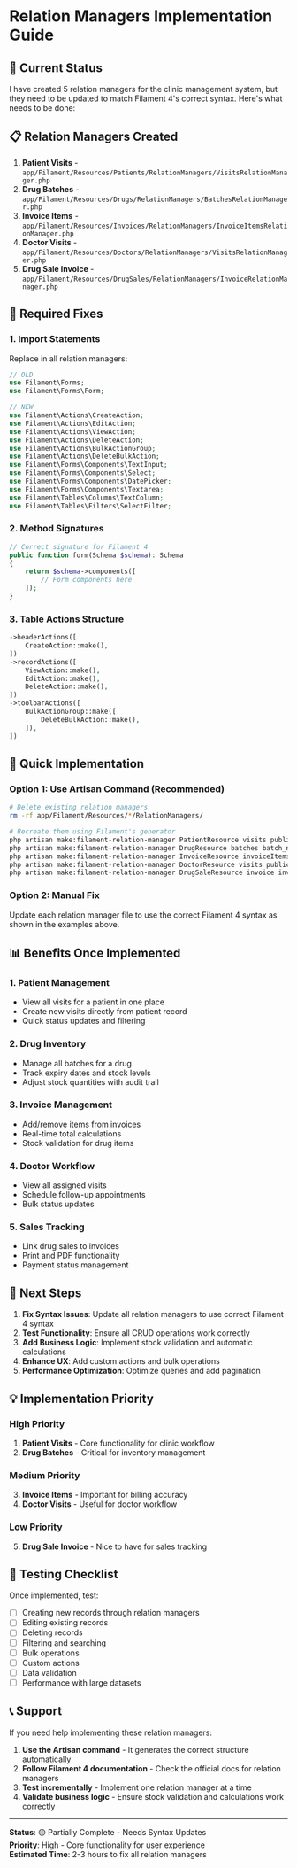 # Relation Managers Implementation Guide

## 🚨 Current Status

I have created 5 relation managers for the clinic management system, but they need to be updated to match Filament 4's correct syntax. Here's what needs to be done:

## 📋 Relation Managers Created

1. **Patient Visits** - `app/Filament/Resources/Patients/RelationManagers/VisitsRelationManager.php`
2. **Drug Batches** - `app/Filament/Resources/Drugs/RelationManagers/BatchesRelationManager.php`
3. **Invoice Items** - `app/Filament/Resources/Invoices/RelationManagers/InvoiceItemsRelationManager.php`
4. **Doctor Visits** - `app/Filament/Resources/Doctors/RelationManagers/VisitsRelationManager.php`
5. **Drug Sale Invoice** - `app/Filament/Resources/DrugSales/RelationManagers/InvoiceRelationManager.php`

## 🔧 Required Fixes

### 1. Import Statements
Replace in all relation managers:
```php
// OLD
use Filament\Forms;
use Filament\Forms\Form;

// NEW
use Filament\Actions\CreateAction;
use Filament\Actions\EditAction;
use Filament\Actions\ViewAction;
use Filament\Actions\DeleteAction;
use Filament\Actions\BulkActionGroup;
use Filament\Actions\DeleteBulkAction;
use Filament\Forms\Components\TextInput;
use Filament\Forms\Components\Select;
use Filament\Forms\Components\DatePicker;
use Filament\Forms\Components\Textarea;
use Filament\Tables\Columns\TextColumn;
use Filament\Tables\Filters\SelectFilter;
```

### 2. Method Signatures
```php
// Correct signature for Filament 4
public function form(Schema $schema): Schema
{
    return $schema->components([
        // Form components here
    ]);
}
```

### 3. Table Actions Structure
```php
->headerActions([
    CreateAction::make(),
])
->recordActions([
    ViewAction::make(),
    EditAction::make(),
    DeleteAction::make(),
])
->toolbarActions([
    BulkActionGroup::make([
        DeleteBulkAction::make(),
    ]),
])
```

## 🚀 Quick Implementation

### Option 1: Use Artisan Command (Recommended)
```bash
# Delete existing relation managers
rm -rf app/Filament/Resources/*/RelationManagers/

# Recreate them using Filament's generator
php artisan make:filament-relation-manager PatientResource visits public_id
php artisan make:filament-relation-manager DrugResource batches batch_number
php artisan make:filament-relation-manager InvoiceResource invoiceItems id
php artisan make:filament-relation-manager DoctorResource visits public_id
php artisan make:filament-relation-manager DrugSaleResource invoice invoice_number
```

### Option 2: Manual Fix
Update each relation manager file to use the correct Filament 4 syntax as shown in the examples above.

## 📊 Benefits Once Implemented

### 1. **Patient Management**
- View all visits for a patient in one place
- Create new visits directly from patient record
- Quick status updates and filtering

### 2. **Drug Inventory**
- Manage all batches for a drug
- Track expiry dates and stock levels
- Adjust stock quantities with audit trail

### 3. **Invoice Management**
- Add/remove items from invoices
- Real-time total calculations
- Stock validation for drug items

### 4. **Doctor Workflow**
- View all assigned visits
- Schedule follow-up appointments
- Bulk status updates

### 5. **Sales Tracking**
- Link drug sales to invoices
- Print and PDF functionality
- Payment status management

## 🔮 Next Steps

1. **Fix Syntax Issues**: Update all relation managers to use correct Filament 4 syntax
2. **Test Functionality**: Ensure all CRUD operations work correctly
3. **Add Business Logic**: Implement stock validation and automatic calculations
4. **Enhance UX**: Add custom actions and bulk operations
5. **Performance Optimization**: Optimize queries and add pagination

## 💡 Implementation Priority

### High Priority
1. **Patient Visits** - Core functionality for clinic workflow
2. **Drug Batches** - Critical for inventory management

### Medium Priority
3. **Invoice Items** - Important for billing accuracy
4. **Doctor Visits** - Useful for doctor workflow

### Low Priority
5. **Drug Sale Invoice** - Nice to have for sales tracking

## 🧪 Testing Checklist

Once implemented, test:
- [ ] Creating new records through relation managers
- [ ] Editing existing records
- [ ] Deleting records
- [ ] Filtering and searching
- [ ] Bulk operations
- [ ] Custom actions
- [ ] Data validation
- [ ] Performance with large datasets

## 📞 Support

If you need help implementing these relation managers:

1. **Use the Artisan command** - It generates the correct structure automatically
2. **Follow Filament 4 documentation** - Check the official docs for relation managers
3. **Test incrementally** - Implement one relation manager at a time
4. **Validate business logic** - Ensure stock validation and calculations work correctly

---

**Status**: 🟡 Partially Complete - Needs Syntax Updates  
**Priority**: High - Core functionality for user experience  
**Estimated Time**: 2-3 hours to fix all relation managers